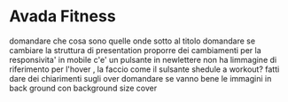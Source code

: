 # Avada Fitness

domandare che cosa sono quelle onde sotto al titolo
domandare se cambiare la struttura di presentation
proporre dei cambiamenti per la responsivita' in mobile
c'e' un pulsante in newlettere non ha limmagine di riferimento per l'hover , la faccio come il sulsante shedule a workout?
fatti dare dei chiarimenti sugli over
domandare se vanno bene le immagini in back ground con background size cover
